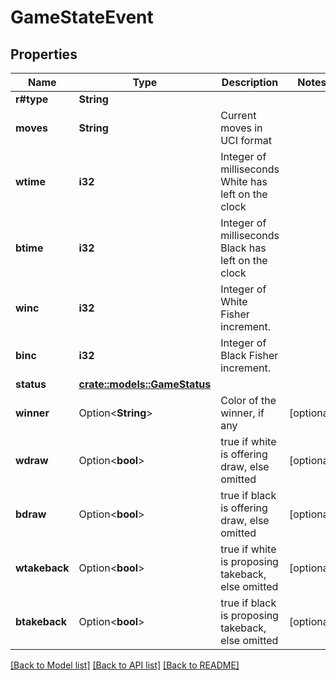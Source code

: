 # GameStateEvent

## Properties

Name | Type | Description | Notes
------------ | ------------- | ------------- | -------------
**r#type** | **String** |  | 
**moves** | **String** | Current moves in UCI format | 
**wtime** | **i32** | Integer of milliseconds White has left on the clock | 
**btime** | **i32** | Integer of milliseconds Black has left on the clock | 
**winc** | **i32** | Integer of White Fisher increment. | 
**binc** | **i32** | Integer of Black Fisher increment. | 
**status** | [**crate::models::GameStatus**](GameStatus.md) |  | 
**winner** | Option<**String**> | Color of the winner, if any | [optional]
**wdraw** | Option<**bool**> | true if white is offering draw, else omitted | [optional]
**bdraw** | Option<**bool**> | true if black is offering draw, else omitted | [optional]
**wtakeback** | Option<**bool**> | true if white is proposing takeback, else omitted | [optional]
**btakeback** | Option<**bool**> | true if black is proposing takeback, else omitted | [optional]

[[Back to Model list]](../README.md#documentation-for-models) [[Back to API list]](../README.md#documentation-for-api-endpoints) [[Back to README]](../README.md)


